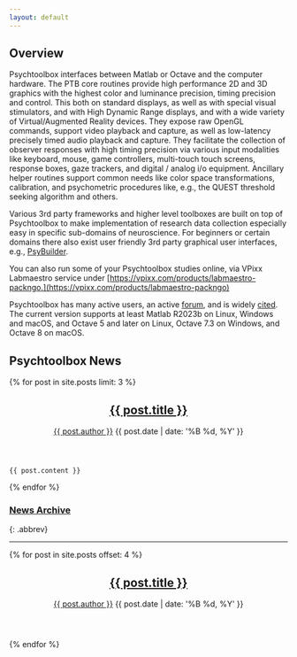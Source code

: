 ```yaml
---
layout: default
---
```


Overview
--------

Psychtoolbox interfaces between Matlab or Octave and the computer hardware. The
PTB core routines provide high performance 2D and 3D graphics with the highest
color and luminance precision, timing precision and control. This both on standard
displays, as well as with special visual stimulators, and with High Dynamic Range
displays, and with a wide variety of Virtual/Augmented Reality devices. They expose
raw OpenGL commands, support video playback and capture, as well as low-latency
precisely timed audio playback and capture. They facilitate the collection of observer
responses with high timing precision via various input modalities like keyboard, mouse,
game controllers, multi-touch touch screens, response boxes, gaze trackers, and digital /
analog i/o equipment. Ancillary helper routines support common needs like color space
transformations, calibration, and psychometric procedures like, e.g., the QUEST threshold
seeking algorithm and others.

Various 3rd party frameworks and higher level toolboxes are built on top of Psychtoolbox
to make implementation of research data collection especially easy in specific sub-domains
of neuroscience. For beginners or certain domains there also exist user friendly 3rd party
graphical user interfaces, e.g., [PsyBuilder](https://www.psybuilder.com).

You can also run some of your Psychtoolbox studies online, via VPixx Labmaestro service under
[https://vpixx.com/products/labmaestro-packngo.](https://vpixx.com/products/labmaestro-packngo)

Psychtoolbox has many active users, an active [forum](forum), and is widely
[cited](citations). The current version supports at least Matlab R2023b on Linux, Windows
and macOS, and Octave 5 and later on Linux, Octave 7.3 on Windows, and Octave 8 on macOS.

Psychtoolbox News
-----------------

{% for post in site.posts limit: 3 %}
<article class="post">
    <header>
      <h2><a href="{{ post.url }}">{{ post.title }}</a></h2>
      <p>
        <a href="http://github.com/{{ post.author }}" class="author">{{ post.author }}</a>
        <time datetime="{{ post.date | date_to_xmlschema }}">{{ post.date | date: '%B %d, %Y' }}</time>
      </p>
    </header>

    {{ post.content }}

</article>
{% endfor %}

      
### [News Archive](news)
{: .abbrev}

---

{% for post in site.posts offset: 4 %}
<article class="post abbrev">
    <header>
      <h2><a href="{{ post.url }}">{{ post.title }}</a></h2>
      <p>
        <a href="http://github.com/{{ post.author }}" class="author">{{ post.author }}</a>
        <time datetime="{{ post.date | date_to_xmlschema }}">{{ post.date | date: '%B %d, %Y' }}</time>
      </p>
    </header>

</article>
{% endfor %}
